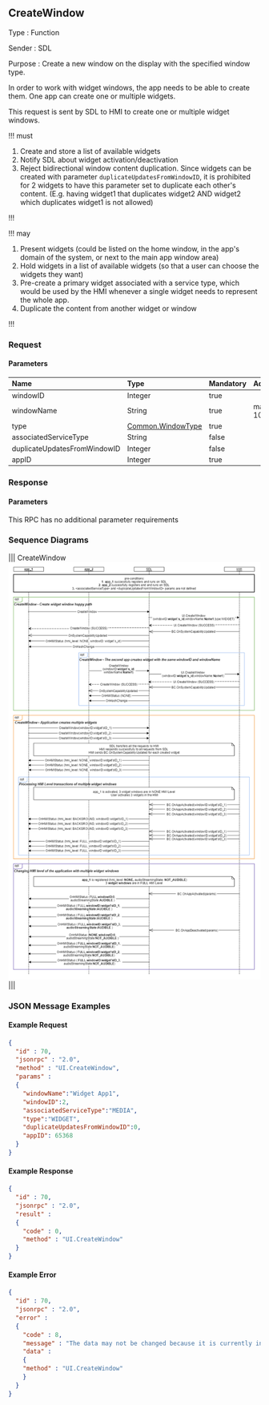 ## CreateWindow

Type
: Function

Sender
: SDL

Purpose
: Create a new window on the display with the specified window type.

In order to work with widget windows, the app needs to be able to create them. One app can create one or multiple widgets.

This request is sent by SDL to HMI to create one or multiple widget windows.

!!! must
  1. Create and store a list of available widgets 
  2. Notify SDL about widget activation/deactivation
  3. Reject bidirectional window content duplication. Since widgets can be created with parameter `duplicateUpdatesFromWindowID`, it is prohibited for 2 widgets to have this parameter set to duplicate each other's content. (E.g. having widget1 that duplicates widget2 AND widget2 which duplicates widget1 is not allowed)

!!!

!!! may

  1. Present widgets (could be listed on the home window, in the app's domain of the system, or next to the main app window area)
  2. Hold widgets in a list of available widgets (so that a user can choose the widgets they want)
  3. Pre-create a primary widget associated with a service type, which would be used by the HMI whenever a single widget needs to represent the whole app.
  4. Duplicate the content from another widget or window 

!!!

### Request

#### Parameters

|Name|Type|Mandatory|Additional|
|:---|:---|:--------|:---------|
|windowID|Integer|true||
|windowName|String|true|maxlength: 100|
|type|[Common.WindowType](../../common/enums/#windowtype)|true||
|associatedServiceType|String|false||
|duplicateUpdatesFromWindowID|Integer|false||
|appID|Integer|true||

### Response

#### Parameters

This RPC has no additional parameter requirements

### Sequence Diagrams

|||
CreateWindow
![CreateWindow](./assets/CreateWindow.png)
|||


### JSON Message Examples

#### Example Request

```json
{
  "id" : 70,
  "jsonrpc" : "2.0",
  "method" : "UI.CreateWindow",
  "params" :
  {
    "windowName":"Widget App1",
    "windowID":2,
    "associatedServiceType":"MEDIA",
    "type":"WIDGET",
    "duplicateUpdatesFromWindowID":0,
    "appID": 65368
  }
}
```

#### Example Response

```json
{
  "id" : 70,
  "jsonrpc" : "2.0",
  "result" :
  {
    "code" : 0,
    "method" : "UI.CreateWindow"
  }
}
```

#### Example Error

```json
{
  "id" : 70,
  "jsonrpc" : "2.0",
  "error" :
  {
    "code" : 8,
    "message" : "The data may not be changed because it is currently in use",
    "data" :
    {
    "method" : "UI.CreateWindow"
    }
  }
}
```
